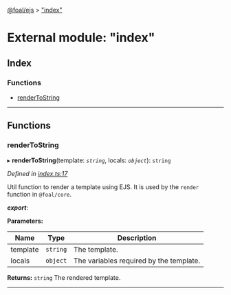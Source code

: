 [@foal/ejs](../README.md) > ["index"](../modules/_index_.md)

# External module: "index"

## Index

### Functions

* [renderToString](_index_.md#rendertostring)

---

## Functions

<a id="rendertostring"></a>

###  renderToString

▸ **renderToString**(template: *`string`*, locals: *`object`*): `string`

*Defined in [index.ts:17](https://github.com/FoalTS/foal/blob/7934e4d7/packages/ejs/src/index.ts#L17)*

Util function to render a template using EJS. It is used by the `render` function in `@foal/core`.

*__export__*: 

**Parameters:**

| Name | Type | Description |
| ------ | ------ | ------ |
| template | `string` |  The template. |
| locals | `object` |  The variables required by the template. |

**Returns:** `string`
The rendered template.

___

